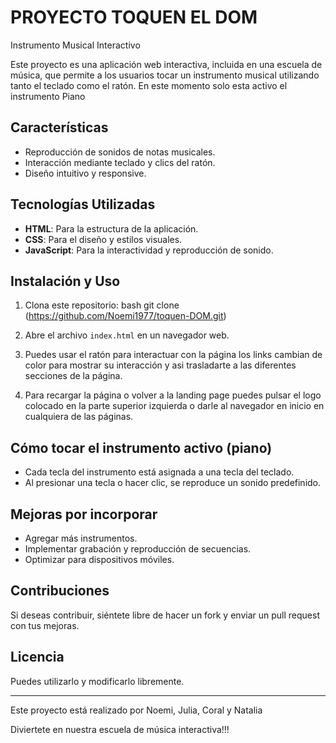 # PROYECTO TOQUEN EL DOM

Instrumento Musical Interactivo

Este proyecto es una aplicación web interactiva, incluida en una escuela de música, que permite a los usuarios tocar un instrumento musical utilizando tanto el teclado como el ratón. En este momento solo esta activo el instrumento Piano

## Características

- Reproducción de sonidos de notas musicales.
- Interacción mediante teclado y clics del ratón.
- Diseño intuitivo y responsive.

## Tecnologías Utilizadas

- **HTML**: Para la estructura de la aplicación.
- **CSS**: Para el diseño y estilos visuales.
- **JavaScript**: Para la interactividad y reproducción de sonido.

## Instalación y Uso

1. Clona este repositorio:
   bash
   git clone (<https://github.com/Noemi1977/toquen-DOM.git>)
2. Abre el archivo `index.html` en un navegador web.

3. Puedes usar el ratón para interactuar con la página los links cambian de color para mostrar su interacción y asi trasladarte a las diferentes secciones de la página.

4. Para recargar la página o volver a la landing page puedes pulsar el logo colocado en la parte superior izquierda o darle al navegador en inicio en cualquiera de las páginas.

## Cómo tocar el instrumento activo (piano)

- Cada tecla del instrumento está asignada a una tecla del teclado.
- Al presionar una tecla o hacer clic, se reproduce un sonido predefinido.

## Mejoras por incorporar

- Agregar más instrumentos.
- Implementar grabación y reproducción de secuencias.
- Optimizar para dispositivos móviles.

## Contribuciones

Si deseas contribuir, siéntete libre de hacer un fork y enviar un pull request con tus mejoras.

## Licencia

 Puedes utilizarlo y modificarlo libremente.

---
Este proyecto está realizado por Noemi, Julia, Coral y Natalia

Diviertete en nuestra escuela de música interactiva!!!
